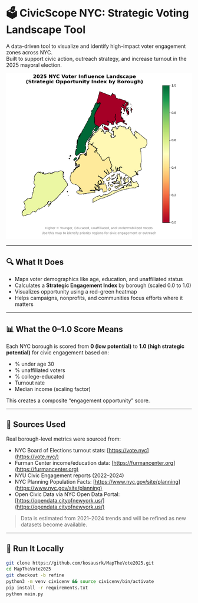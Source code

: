# 🗳️ CivicScope NYC: Strategic Voting Landscape Tool

A data-driven tool to visualize and identify high-impact voter engagement zones across NYC.  
Built to support civic action, outreach strategy, and increase turnout in the 2025 mayoral election.

![NYC Voter Heatmap](images/nyc-vote-heatmap.png)

---

## 🔍 What It Does

- Maps voter demographics like age, education, and unaffiliated status
- Calculates a **Strategic Engagement Index** by borough (scaled 0.0 to 1.0)
- Visualizes opportunity using a red–green heatmap
- Helps campaigns, nonprofits, and communities focus efforts where it matters

---

## 📊 What the 0–1.0 Score Means

Each NYC borough is scored from **0 (low potential)** to **1.0 (high strategic potential)** for civic engagement based on:
- % under age 30
- % unaffiliated voters
- % college-educated
- Turnout rate
- Median income (scaling factor)

This creates a composite “engagement opportunity” score.

---

## 📁 Sources Used

Real borough-level metrics were sourced from:

- NYC Board of Elections turnout stats: [https://vote.nyc](https://vote.nyc/)
- Furman Center income/education data: [https://furmancenter.org](https://furmancenter.org)
- NYU Civic Engagement reports (2022–2024)
- NYC Planning Population Facts: [https://www.nyc.gov/site/planning](https://www.nyc.gov/site/planning)
- Open Civic Data via NYC Open Data Portal: [https://opendata.cityofnewyork.us/](https://opendata.cityofnewyork.us/)

> Data is estimated from 2021–2024 trends and will be refined as new datasets become available.

---

## 🚀 Run It Locally

```bash
git clone https://github.com/kosausrk/MapTheVote2025.git
cd MapTheVote2025
git checkout -b refine
python3 -m venv civicenv && source civicenv/bin/activate
pip install -r requirements.txt
python main.py
